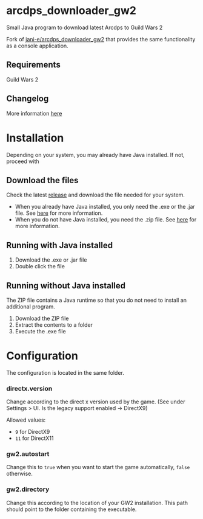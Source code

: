 # arcdps_downloader_gw2
Small Java program to download latest Arcdps to Guild Wars 2

Fork of [jani-e/arcdps_downloader_gw2](https://github.com/jani-e/arcdps_downloader_gw2) that provides the same functionality as a console application.

## Requirements
Guild Wars 2

## Changelog
More information [here](CHANGELOG.md)

# Installation
Depending on your system, you may already have Java installed. If not, proceed with 

## Download the files
Check the latest [release](https://github.com/dhohmann/arcdps_downloader_gw2/releases/) and download the file needed for your system.

- When you already have Java installed, you only need the .exe or the .jar file. See [here](#running-with-java-installed) for more information.
- When you do not have Java installed, you need the .zip file. See [here](#running-without-java-installed) for more information.

## Running with Java installed
1. Download the .exe or .jar file
2. Double click the file

## Running without Java installed
The ZIP file contains a Java runtime so that you do not need to install an additional program.
1. Download the ZIP file
2. Extract the contents to a folder
3. Execute the .exe file


# Configuration
The configuration is located in the same folder.

### directx.version
Change according to the direct x version used by the game. (See under Settings > UI. Is the legacy support enabled -> DirectX9)

Allowed values: 
- `9` for DirectX9
- `11` for DirectX11

### gw2.autostart
Change this to `true` when you want to start the game automatically, `false` otherwise.

### gw2.directory
Change this according to the location of your GW2 installation. This path should point to the folder containing the executable.

